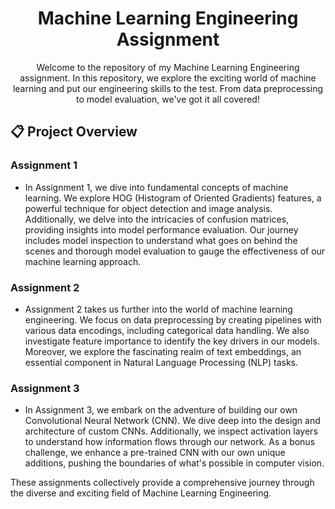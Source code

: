<h1 align="center">Machine Learning Engineering Assignment</h1>

<p align="center">Welcome to the repository of my Machine Learning Engineering assignment. In this repository, we explore the exciting world of machine learning and put our engineering skills to the test. From data preprocessing to model evaluation, we've got it all covered!</p>

## 📋 Project Overview

### Assignment 1
- In Assignment 1, we dive into fundamental concepts of machine learning. We explore HOG (Histogram of Oriented Gradients) features, a powerful technique for object detection and image analysis. Additionally, we delve into the intricacies of confusion matrices, providing insights into model performance evaluation. Our journey includes model inspection to understand what goes on behind the scenes and thorough model evaluation to gauge the effectiveness of our machine learning approach.

### Assignment 2
- Assignment 2 takes us further into the world of machine learning engineering. We focus on data preprocessing by creating pipelines with various data encodings, including categorical data handling. We also investigate feature importance to identify the key drivers in our models. Moreover, we explore the fascinating realm of text embeddings, an essential component in Natural Language Processing (NLP) tasks.

### Assignment 3
- In Assignment 3, we embark on the adventure of building our own Convolutional Neural Network (CNN). We dive deep into the design and architecture of custom CNNs. Additionally, we inspect activation layers to understand how information flows through our network. As a bonus challenge, we enhance a pre-trained CNN with our own unique additions, pushing the boundaries of what's possible in computer vision.

These assignments collectively provide a comprehensive journey through the diverse and exciting field of Machine Learning Engineering.






